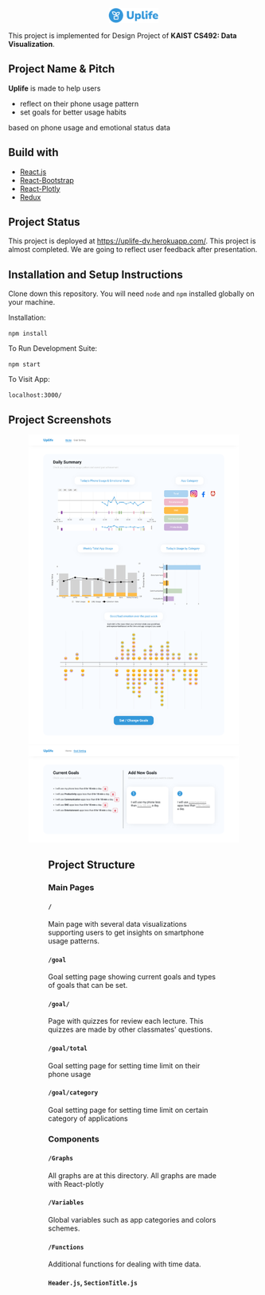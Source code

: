<p align="center">
<img src="https://github.com/CheddarChoi/uplife/blob/main/public/uplife_logo.png" width="20%"/>
<br/>
</p>
<p>This project is implemented for Design Project of <b>KAIST CS492: Data Visualization</b>.<p/>

## Project Name & Pitch

**Uplife** is made to help users 
* reflect on their phone usage pattern
* set goals for better usage habits

based on phone usage and emotional status data

## Build with

- [React.js](https://reactjs.org)
- [React-Bootstrap](https://react-bootstrap.github.io)
- [React-Plotly](https://plotly.com/javascript/react/)
- [Redux](https://redux.js.org/)

## Project Status

This project is deployed at https://uplife-dv.herokuapp.com/.
This project is almost completed. We are going to reflect user feedback after presentation.

## Installation and Setup Instructions

Clone down this repository. You will need `node` and `npm` installed globally on your machine.

Installation:

`npm install`

To Run Development Suite:

`npm start`

To Visit App:

`localhost:3000/`

## Project Screenshots
<figure class="half">
  <img src="https://github.com/CheddarChoi/uplife/blob/main/uplife_screenshot1.png"/>
  <img src="https://github.com/CheddarChoi/uplife/blob/main/uplife_screenshot2.png"/>
<figure>

## Project Structure

### Main Pages

#### `/`

Main page with several data visualizations supporting users to get insights on smartphone usage patterns.

#### `/goal`

Goal setting page showing current goals and types of goals that can be set.

#### `/goal/`

Page with quizzes for review each lecture. This quizzes are made by other classmates' questions.

#### `/goal/total`

Goal setting page for setting time limit on their phone usage

#### `/goal/category`

Goal setting page for setting time limit on certain category of applications

### Components

#### `/Graphs`

All graphs are at this directory. All graphs are made with React-plotly

#### `/Variables`

Global variables such as app categories and colors schemes.

#### `/Functions`

Additional functions for dealing with time data.

#### `Header.js`, `SectionTitle.js`
